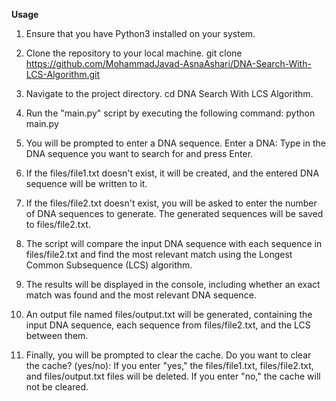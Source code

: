 **Usage**

1. Ensure that you have Python3 installed on your system.

2. Clone the repository to your local machine.
git clone https://github.com/MohammadJavad-AsnaAshari/DNA-Search-With-LCS-Algorithm.git

3. Navigate to the project directory.
cd DNA Search With LCS Algorithm.

4. Run the "main.py" script by executing the following command:
python main.py

5. You will be prompted to enter a DNA sequence.
Enter a DNA:
Type in the DNA sequence you want to search for and press Enter.

6. If the files/file1.txt doesn't exist, it will be created, and the entered DNA sequence will be written to it.

7. If the files/file2.txt doesn't exist, you will be asked to enter the number of DNA sequences to generate. The generated sequences will be saved to files/file2.txt.

8. The script will compare the input DNA sequence with each sequence in files/file2.txt and find the most relevant match using the Longest Common Subsequence (LCS) algorithm.

9. The results will be displayed in the console, including whether an exact match was found and the most relevant DNA sequence.

10. An output file named files/output.txt will be generated, containing the input DNA sequence, each sequence from files/file2.txt, and the LCS between them.

11. Finally, you will be prompted to clear the cache.
Do you want to clear the cache? (yes/no):
If you enter "yes," the files/file1.txt, files/file2.txt, and files/output.txt files will be deleted. If you enter "no," the cache will not be cleared.



